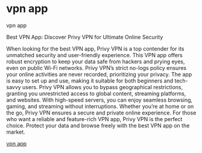 # vpn app
vpn app

Best VPN App: Discover Privy VPN for Ultimate Online Security

When looking for the best VPN app, Privy VPN is a top contender for its unmatched security and user-friendly experience. This VPN app offers robust encryption to keep your data safe from hackers and prying eyes, even on public Wi-Fi networks. Privy VPN’s strict no-logs policy ensures your online activities are never recorded, prioritizing your privacy. The app is easy to set up and use, making it suitable for both beginners and tech-savvy users. Privy VPN allows you to bypass geographical restrictions, granting you unrestricted access to global content, streaming platforms, and websites. With high-speed servers, you can enjoy seamless browsing, gaming, and streaming without interruptions. Whether you’re at home or on the go, Privy VPN ensures a secure and private online experience. For those who want a reliable and feature-rich VPN app, Privy VPN is the perfect choice. Protect your data and browse freely with the best VPN app on the market.

[vpn app](https://play.google.com/store/apps/details?id=com.privy.proxy)
